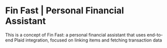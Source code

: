 # Fin Fast | Personal Financial Assistant

This is a concept of Fin Fast: a personal financial assistant that uses end-to-end Plaid integration, focused on linking items and fetching transaction data
